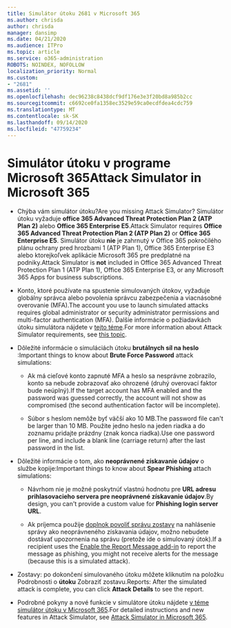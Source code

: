 ```yaml
---
title: Simulátor útoku 2681 v Microsoft 365
ms.author: chrisda
author: chrisda
manager: dansimp
ms.date: 04/21/2020
ms.audience: ITPro
ms.topic: article
ms.service: o365-administration
ROBOTS: NOINDEX, NOFOLLOW
localization_priority: Normal
ms.custom:
- "2681"
ms.assetid: ''
ms.openlocfilehash: dec96238c8438dcf9df176e3e3f20bd8a985b2cc
ms.sourcegitcommit: c6692ce0fa1358ec3529e59ca0ecdfdea4cdc759
ms.translationtype: MT
ms.contentlocale: sk-SK
ms.lasthandoff: 09/14/2020
ms.locfileid: "47759234"
---
```

# <a name="attack-simulator-in-microsoft-365"></a><span data-ttu-id="01fd8-102">Simulátor útoku v programe Microsoft 365</span><span class="sxs-lookup"><span data-stu-id="01fd8-102">Attack Simulator in Microsoft 365</span></span>

- <span data-ttu-id="01fd8-103">Chýba vám simulátor útoku?</span><span class="sxs-lookup"><span data-stu-id="01fd8-103">Are you missing Attack Simulator?</span></span> <span data-ttu-id="01fd8-104">Simulátor útoku vyžaduje **office 365 Advanced Threat Protection Plan 2 (ATP Plan 2)** alebo **Office 365 Enterprise E5**.</span><span class="sxs-lookup"><span data-stu-id="01fd8-104">Attack Simulator requires **Office 365 Advanced Threat Protection Plan 2 (ATP Plan 2)** or **Office 365 Enterprise E5**.</span></span> <span data-ttu-id="01fd8-105">Simulátor útoku **nie** je zahrnutý v Office 365 pokročilého plánu ochrany pred hrozbami 1 (ATP Plan 1), Office 365 Enterprise E3 alebo ktorejkoľvek aplikácie Microsoft 365 pre predplatné na podniky.</span><span class="sxs-lookup"><span data-stu-id="01fd8-105">Attack Simulator is **not** included in Office 365 Advanced Threat Protection Plan 1 (ATP Plan 1), Office 365 Enterprise E3, or any Microsoft 365 Apps for business subscriptions.</span></span>

- <span data-ttu-id="01fd8-106">Konto, ktoré používate na spustenie simulovaných útokov, vyžaduje globálny správca alebo povolenia správcu zabezpečenia a viacnásobné overovanie (MFA).</span><span class="sxs-lookup"><span data-stu-id="01fd8-106">The account you use to launch simulated attacks requires global administrator or security administrator permissions and multi-factor authentication (MFA).</span></span> <span data-ttu-id="01fd8-107">Ďalšie informácie o požiadavkách útoku simulátora nájdete v [tejto téme](https://docs.microsoft.com/microsoft-365/security/office-365-security/attack-simulator).</span><span class="sxs-lookup"><span data-stu-id="01fd8-107">For more information about Attack Simulator requirements, see [this topic](https://docs.microsoft.com/microsoft-365/security/office-365-security/attack-simulator).</span></span>

- <span data-ttu-id="01fd8-108">Dôležité informácie o simuláciách útoku **brutálnych síl na heslo** :</span><span class="sxs-lookup"><span data-stu-id="01fd8-108">Important things to know about **Brute Force Password** attack simulations:</span></span>

  - <span data-ttu-id="01fd8-109">Ak má cieľové konto zapnuté MFA a heslo sa nesprávne zobrazilo, konto sa nebude zobrazovať ako ohrozené (druhý overovací faktor bude neúplný).</span><span class="sxs-lookup"><span data-stu-id="01fd8-109">If the target account has MFA enabled and the password was guessed correctly, the account will not show as compromised (the second authentication factor will be incomplete).</span></span>

  - <span data-ttu-id="01fd8-110">Súbor s heslom nemôže byť väčší ako 10 MB.</span><span class="sxs-lookup"><span data-stu-id="01fd8-110">The password file can't be larger than 10 MB.</span></span> <span data-ttu-id="01fd8-111">Použite jedno heslo na jeden riadka a do zoznamu pridajte prázdny (znak konca riadka).</span><span class="sxs-lookup"><span data-stu-id="01fd8-111">Use one password per line, and include a blank line (carriage return) after the last password in the list.</span></span>

- <span data-ttu-id="01fd8-112">Dôležité informácie o tom, ako **neoprávnené získavanie údajov** o službe kopije:</span><span class="sxs-lookup"><span data-stu-id="01fd8-112">Important things to know about **Spear Phishing** attach simulations:</span></span>

  - <span data-ttu-id="01fd8-113">Návrhom nie je možné poskytnúť vlastnú hodnotu pre **URL adresu prihlasovacieho servera pre neoprávnené získavanie údajov**.</span><span class="sxs-lookup"><span data-stu-id="01fd8-113">By design, you can't provide a custom value for **Phishing login server URL**.</span></span>

  - <span data-ttu-id="01fd8-114">Ak príjemca použije [doplnok povoliť správu zostavy](https://docs.microsoft.com/microsoft-365/security/office-365-security/enable-the-report-message-add-in) na nahlásenie správy ako neoprávneného získavania údajov, možno nebudete dostávať upozornenia na správu (pretože ide o simulovaný útok).</span><span class="sxs-lookup"><span data-stu-id="01fd8-114">If a recipient uses the [Enable the Report Message add-in](https://docs.microsoft.com/microsoft-365/security/office-365-security/enable-the-report-message-add-in) to report the message as phishing, you might not receive alerts for the message (because this is a simulated attack).</span></span>

- <span data-ttu-id="01fd8-115">Zostavy: po dokončení simulovaného útoku môžete kliknutím na položku Podrobnosti o **útoku** Zobraziť zostavu.</span><span class="sxs-lookup"><span data-stu-id="01fd8-115">Reports: After the simulated attack is complete, you can click **Attack Details** to see the report.</span></span>

- <span data-ttu-id="01fd8-116">Podrobné pokyny a nové funkcie v simulátore útoku nájdete [v téme simulátor útoku v Microsoft 365](https://docs.microsoft.com/microsoft-365/security/office-365-security/attack-simulator).</span><span class="sxs-lookup"><span data-stu-id="01fd8-116">For detailed instructions and new features in Attack Simulator, see [Attack Simulator in Microsoft 365](https://docs.microsoft.com/microsoft-365/security/office-365-security/attack-simulator).</span></span>
